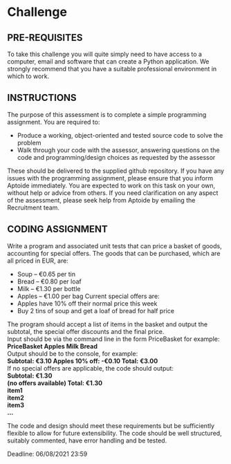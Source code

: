 # Challenge

## PRE-REQUISITES
To take this challenge you will quite simply need to have access to a computer, email and software that can create a Python application. We strongly recommend that you have a suitable professional environment in which to work.

## INSTRUCTIONS
The purpose of this assessment is to complete a simple programming assignment. You are required to:
- Produce a working, object-oriented and tested source code to solve the problem
- Walk through your code with the assessor, answering questions on the code and programming/design choices as requested by the assessor

These should be delivered to the supplied github repository. If you have any issues with the programming assignment, please ensure that you inform Aptoide immediately. You are expected to work on this task on your own, without help or advice from others. If you need clarification on any aspect of the assessment, please seek help from Aptoide by emailing the Recruitment team.

## CODING ASSIGNMENT
Write a program and associated unit tests that can price a basket of goods, accounting for special offers. The goods that can be purchased, which are all priced in EUR, are:
- Soup – €0.65 per tin
- Bread – €0.80 per loaf
- Milk – €1.30 per bottle
- Apples – €1.00 per bag
Current special offers are:
- Apples have 10% off their normal price this week
- Buy 2 tins of soup and get a loaf of bread for half price

The program should accept a list of items in the basket and output the subtotal, the special offer discounts and the final price.\
Input should be via the command line in the form PriceBasket for example: <b>PriceBasket Apples Milk Bread</b>\
Output should be to the console, for example:\
<b>Subtotal: €3.10 Apples 10% off: -€0.10 Total: €3.00</b>\
If no special offers are applicable, the code should output:\
<b>Subtotal: €1.30\
(no offers available) Total: €1.30\
item1\
item2\
item3\
...</b>

The code and design should meet these requirements but be sufficiently flexible to allow for future extensibility. The code should be well structured, suitably commented, have error handling and be tested.

Deadline: 06/08/2021 23:59
